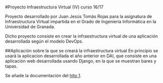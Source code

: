 #Proyecto Infraestructura Virtual (IV) curso 16/17

Proyecto desarrollado por Juan Jesús Tomás Rojas para la asignatura de Infraestructura Virtual impartida en el Grado de Ingeniería Informática en la Universidad de Granada.

Dicho proyecto consiste en crear la infraestructura virtual de una aplicación desarrollada según el modelo DevOps.

##Aplicación sobre la que se creará la infraestructura virtual
En principio se usará la aplicacion desarrollada el año anterior en DAI, que consiste en una aplicación web desarrollada usando Django, en la que se muestran bares y tapas.

Se añade la documentación del [hito 1](https://github.com/juanjetomas/ProyectoIV/tree/hito1).
